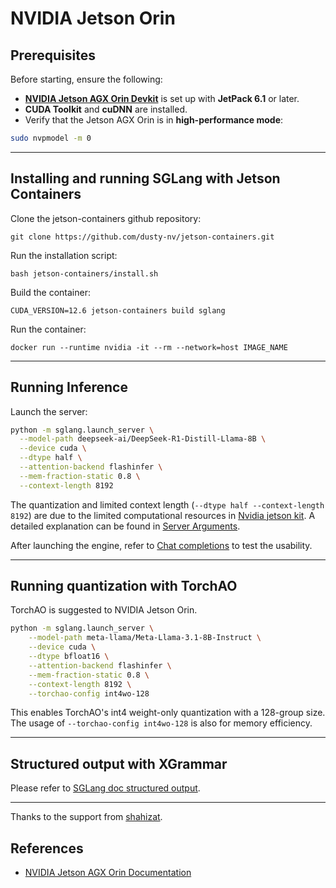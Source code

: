 # NVIDIA Jetson Orin

## Prerequisites

Before starting, ensure the following:

- [**NVIDIA Jetson AGX Orin Devkit**](https://www.nvidia.com/en-us/autonomous-machines/embedded-systems/jetson-orin/) is set up with **JetPack 6.1** or later.
- **CUDA Toolkit** and **cuDNN** are installed.
- Verify that the Jetson AGX Orin is in **high-performance mode**:
```bash
sudo nvpmodel -m 0
```
* * * * *
## Installing and running SGLang with Jetson Containers
Clone the jetson-containers github repository:
```
git clone https://github.com/dusty-nv/jetson-containers.git
```
Run the installation script:
```
bash jetson-containers/install.sh
```
Build the container:
```
CUDA_VERSION=12.6 jetson-containers build sglang
```
Run the container:
```
docker run --runtime nvidia -it --rm --network=host IMAGE_NAME
```
* * * * *

Running Inference
-----------------------------------------

Launch the server:
```bash
python -m sglang.launch_server \
  --model-path deepseek-ai/DeepSeek-R1-Distill-Llama-8B \
  --device cuda \
  --dtype half \
  --attention-backend flashinfer \
  --mem-fraction-static 0.8 \
  --context-length 8192
```
The quantization and limited context length (`--dtype half --context-length 8192`) are due to the limited computational resources in [Nvidia jetson kit](https://www.nvidia.com/en-us/autonomous-machines/embedded-systems/jetson-orin/). A detailed explanation can be found in [Server Arguments](../backend/server_arguments.md).

After launching the engine, refer to [Chat completions](https://docs.sglang.ai/backend/openai_api_completions.html#Usage) to test the usability.
* * * * *
Running quantization with TorchAO
-------------------------------------
TorchAO is suggested to NVIDIA Jetson Orin.
```bash
python -m sglang.launch_server \
    --model-path meta-llama/Meta-Llama-3.1-8B-Instruct \
    --device cuda \
    --dtype bfloat16 \
    --attention-backend flashinfer \
    --mem-fraction-static 0.8 \
    --context-length 8192 \
    --torchao-config int4wo-128
```
This enables TorchAO's int4 weight-only quantization with a 128-group size. The usage of `--torchao-config int4wo-128` is also for memory efficiency.


* * * * *
Structured output with XGrammar
-------------------------------
Please refer to [SGLang doc structured output](../advanced_features/structured_outputs.ipynb).
* * * * *

Thanks to the support from [shahizat](https://github.com/shahizat).

References
----------
-   [NVIDIA Jetson AGX Orin Documentation](https://developer.nvidia.com/embedded/jetson-agx-orin)
